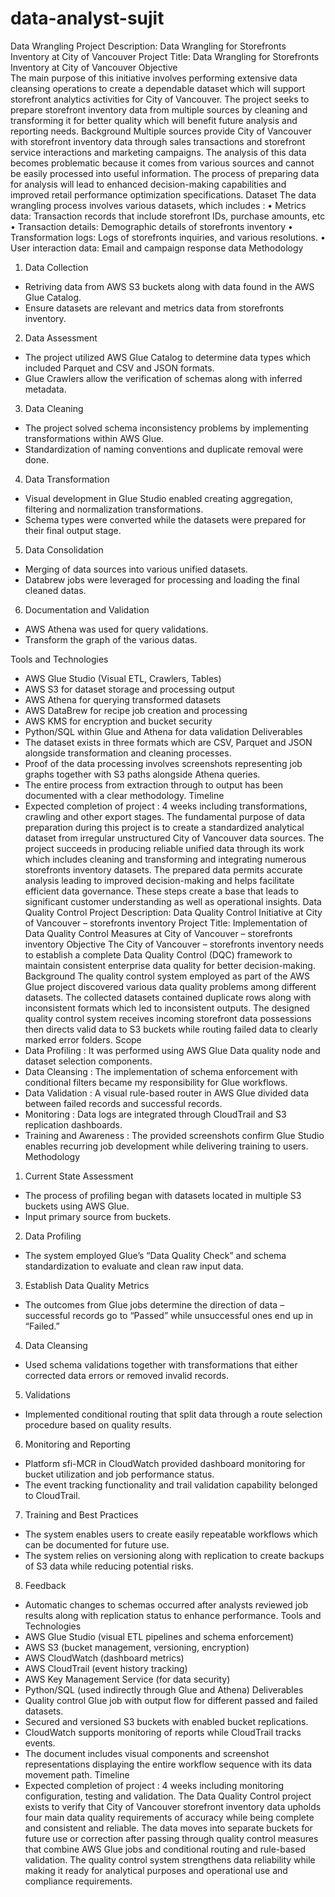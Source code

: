 # data-analyst-sujit
Data Wrangling
Project Description: Data Wrangling for Storefronts Inventory at City of Vancouver
Project Title: Data Wrangling for Storefronts Inventory at City of Vancouver
Objective  
The main purpose of this initiative involves performing extensive data cleansing operations to create a dependable dataset which will support storefront analytics activities for City of Vancouver. The project seeks to prepare storefront inventory data from multiple sources by cleaning and transforming it for better quality which will benefit future analysis and reporting needs.
Background 
Multiple sources provide City of Vancouver with storefront inventory data through sales transactions and storefront service interactions and marketing campaigns. The analysis of this data becomes problematic because it comes from various sources and cannot be easily processed into useful information. The process of preparing data for analysis will lead to enhanced decision-making capabilities and improved retail performance optimization specifications.
Dataset 
The data wrangling process involves various datasets, which includes :
• Metrics data: Transaction records that include storefront IDs, purchase amounts, etc
• Transaction details: Demographic details of storefronts inventory
• Transformation logs: Logs of storefronts inquiries, and various resolutions.
• User interaction data: Email and campaign response data
Methodology
1.	Data Collection 
-	Retriving data from AWS S3 buckets along with data found in the AWS Glue Catalog.
-	Ensure datasets are relevant and metrics data from storefronts inventory.
2.	Data Assessment
-	The project utilized AWS Glue Catalog to determine data types which included Parquet and CSV and JSON formats.
-	Glue Crawlers allow the verification of schemas along with inferred metadata.
3.	Data Cleaning
-	The project solved schema inconsistency problems by implementing transformations within AWS Glue.
-	Standardization of naming conventions and duplicate removal were done.

4.	Data Transformation
-	Visual development in Glue Studio enabled creating aggregation, filtering and normalization transformations.
-	Schema types were converted while the datasets were prepared for their final output stage.
5.	Data Consolidation
-	Merging of data sources into various unified datasets.
-	Databrew jobs were leveraged for processing and loading the final cleaned datas.
6.	Documentation and Validation
-	AWS Athena was used for query validations.
-	Transform the graph of the various datas.

Tools and Technologies
-	AWS Glue Studio (Visual ETL, Crawlers, Tables)
-	AWS S3 for dataset storage and processing output
-	AWS Athena for querying transformed datasets
-	AWS DataBrew for recipe job creation and processing
-	AWS KMS for encryption and bucket security
-	Python/SQL within Glue and Athena for data validation
Deliverables 
-	The dataset exists in three formats which are CSV, Parquet and JSON alongside transformation and cleaning processes.
-	Proof of the data processing involves screenshots representing job graphs together with S3 paths alongside Athena queries.
-	The entire process from extraction through to output has been documented with a clear methodology.
Timeline
-	Expected completion of project : 4 weeks including transformations, crawling and other export stages.
The fundamental purpose of data preparation during this project is to create a standardized analytical dataset from irregular unstructured City of Vancouver data sources. The project succeeds in producing reliable unified data through its work which includes cleaning and transforming and integrating numerous storefronts inventory datasets. The prepared data permits accurate analysis leading to improved decision-making and helps facilitate efficient data governance. These steps create a base that leads to significant customer understanding as well as operational insights.
Data Quality Control
Project Description: Data Quality Control Initiative at City of Vancouver – storefronts inventory
Project Title: Implementation of Data Quality Control Measures at City of Vancouver – storefronts inventory
Objective
The City of Vancouver – storefronts inventory needs to establish a complete Data Quality Control (DQC) framework to maintain consistent enterprise data quality for better decision-making.
Background
The quality control system employed as part of the AWS Glue project discovered various data quality problems among different datasets. The collected datasets contained duplicate rows along with inconsistent formats which led to inconsistent outputs. The designed quality control system receives incoming storefront data possessions then directs valid data to S3 buckets while routing failed data to clearly marked error folders.
Scope
-	Data Profiling : It was performed using AWS Glue Data quality node and dataset selection components.
-	Data Cleansing : The implementation of schema enforcement with conditional filters became my responsibility for Glue workflows.
-	Data Validation : A visual rule-based router in AWS Glue divided data between failed records and successful records.
-	Monitoring : Data logs are integrated through CloudTrail and S3 replication dashboards.
-	Training and Awareness : The provided screenshots confirm Glue Studio enables recurring job development while delivering training to users.
Methodology
1.	Current State Assessment
-	The process of profiling began with datasets located in multiple S3 buckets using AWS Glue.
-	Input primary source from buckets.
2.	Data Profiling
-	The system employed Glue’s “Data Quality Check” and schema standardization to evaluate and clean raw input data.
3.	Establish Data Quality Metrics
-	The outcomes from Glue jobs determine the direction of data – successful records go to “Passed” while unsuccessful ones end up in “Failed.”

4.	Data Cleansing
-	Used schema validations together with transformations that either corrected data errors or removed invalid records.
5.	Validations
-	Implemented conditional routing that split data through a route selection procedure based on quality results.
6.	Monitoring and Reporting
-	Platform sfi-MCR in CloudWatch provided dashboard monitoring for bucket utilization and job performance status.
-	The event tracking functionality and trail validation capability belonged to CloudTrail.
7.	Training and Best Practices
-	The system enables users to create easily repeatable workflows which can be documented for future use.
-	The system relies on versioning along with replication to create backups of S3 data while reducing potential risks.
8.	Feedback
-	Automatic changes to schemas occurred after analysts reviewed job results along with replication status to enhance performance.
Tools and Technologies
-	AWS Glue Studio (visual ETL pipelines and schema enforcement)
-	AWS S3 (bucket management, versioning, encryption)
-	AWS CloudWatch (dashboard metrics)
-	AWS CloudTrail (event history tracking)
-	AWS Key Management Service (for data security)
-	Python/SQL (used indirectly through Glue and Athena)
Deliverables
-	Quality control Glue job with output flow for different passed and failed datasets.
-	Secured and versioned S3 buckets with enabled bucket replications.
-	CloudWatch supports monitoring of reports while CloudTrail tracks events.
-	The document includes visual components and screenshot representations displaying the entire workflow sequence with its data movement path.
Timeline
-	Expected completion of project : 4 weeks including monitoring configuration, testing and validation.
The Data Quality Control project exists to verify that City of Vancouver storefront inventory data upholds four main data quality requirements of accuracy while being complete and consistent and reliable. The data moves into separate buckets for future use or correction after passing through quality control measures that combine AWS Glue jobs and conditional routing and rule-based validation. The quality control system strengthens data reliability while making it ready for analytical purposes and operational use and compliance requirements.
 



